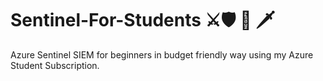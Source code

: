 # Sentinel-For-Students ⚔️🛡️ 🏹 🗡️
 Azure Sentinel SIEM for beginners in budget friendly way using my Azure Student Subscription.
 






